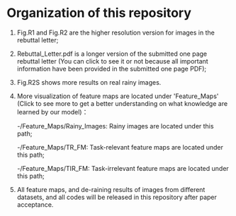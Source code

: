 # Organization of this repository
1. Fig.R1 and Fig.R2 are the higher resolution version for images in the rebuttal letter;

2. Rebuttal_Letter.pdf is a longer version of the submitted one page rebuttal letter (You can click to see it or not because all important information have been provided in the submitted one page PDF);

3. Fig.R2S shows more results on real rainy images.

4. More visualization of feature maps are located under 'Feature_Maps' (Click to see more to get a better understanding on what knowledge are learned by our model)：

      -/Feature_Maps/Rainy_Images: Rainy images are located under this path;

      -/Feature_Maps/TR_FM: Task-relevant feature maps are located under this path;

      -/Feature_Maps/TIR_FM: Task-irrelevant feature maps are located under this path;

5. All feature maps, and de-raining results of images from different datasets, and all codes will be released in this repository after paper acceptance.
